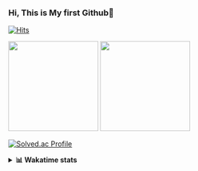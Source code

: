 ### Hi, This is My first Github👋
[![Hits](https://hits.seeyoufarm.com/api/count/incr/badge.svg?url=https%3A%2F%2Fgithub.com%2FJonghyun-Park1027&count_bg=%2379C83D&title_bg=%23555555&icon=&icon_color=%23E7E7E7&title=hits&edge_flat=false)](https://hits.seeyoufarm.com)
<br>


<p>
  <img height="180em" src="https://github-readme-stats-eight-rho-29.vercel.app/api?username=Jonghyun-Park1027&show_icons=true&include_all_commits=true&bg_color=30,e96443,904e95&title_color=fff&text_color=fff">
  <img height="180em" src="https://github-readme-stats-eight-rho-29.vercel.app/api/top-langs/?username=Jonghyun-Park1027&layout=compact&bg_color=30,e96443,904e95&title_color=fff&text_color=fff">


[![Solved.ac Profile](http://mazassumnida.wtf/api/v2/generate_badge?boj=ppjjhh1027)](https://solved.ac/ppjjhh1027/)

</p>
<details>
<summary><b>📊 Wakatime stats</b><br></summary>
<div>
<hr/>



<!--START_SECTION:waka-->
![Code Time](http://img.shields.io/badge/Code%20Time-1%2C018%20hrs%2037%20mins-blue)

![Profile Views](http://img.shields.io/badge/Profile%20Views-0-blue)

**🐱 My GitHub Data** 

> 📦 115.3 kB Used in GitHub's Storage 
 > 
> 🏆 57 Contributions in the Year 2025
 > 
> 🚫 Not Opted to Hire
 > 
> 📜 10 Public Repositories 
 > 
> 🔑 6 Private Repositories 
 > 
**I'm an Early 🐤** 

```text
🌞 Morning                54 commits          █████░░░░░░░░░░░░░░░░░░░░   18.37 % 
🌆 Daytime                149 commits         █████████████░░░░░░░░░░░░   50.68 % 
🌃 Evening                78 commits          ███████░░░░░░░░░░░░░░░░░░   26.53 % 
🌙 Night                  13 commits          █░░░░░░░░░░░░░░░░░░░░░░░░   04.42 % 
```
📅 **I'm Most Productive on Friday** 

```text
Monday                   47 commits          ████░░░░░░░░░░░░░░░░░░░░░   15.99 % 
Tuesday                  42 commits          ████░░░░░░░░░░░░░░░░░░░░░   14.29 % 
Wednesday                23 commits          ██░░░░░░░░░░░░░░░░░░░░░░░   07.82 % 
Thursday                 31 commits          ███░░░░░░░░░░░░░░░░░░░░░░   10.54 % 
Friday                   67 commits          ██████░░░░░░░░░░░░░░░░░░░   22.79 % 
Saturday                 35 commits          ███░░░░░░░░░░░░░░░░░░░░░░   11.90 % 
Sunday                   49 commits          ████░░░░░░░░░░░░░░░░░░░░░   16.67 % 
```


📊 **This Week I Spent My Time On** 

```text
🕑︎ Time Zone: Asia/Seoul

💬 Programming Languages: 
Python                   5 hrs 32 mins       █████████░░░░░░░░░░░░░░░░   37.70 % 
JSON                     3 hrs 10 mins       █████░░░░░░░░░░░░░░░░░░░░   21.61 % 
Dart                     1 hr 45 mins        ███░░░░░░░░░░░░░░░░░░░░░░   11.98 % 
Git Config               1 hr 8 mins         ██░░░░░░░░░░░░░░░░░░░░░░░   07.75 % 
Other                    50 mins             █░░░░░░░░░░░░░░░░░░░░░░░░   05.68 % 

🔥 Editors: 
Cursor                   14 hrs 41 mins      █████████████████████████   100.00 % 

🐱‍💻 Projects: 
personal_project_fortune_5 hrs 17 mins       █████████░░░░░░░░░░░░░░░░   35.98 % 
manseryuk                2 hrs 50 mins       █████░░░░░░░░░░░░░░░░░░░░   19.38 % 
mansaeryuk               2 hrs 3 mins        ████░░░░░░░░░░░░░░░░░░░░░   14.01 % 
manseryuk_v1             59 mins             ██░░░░░░░░░░░░░░░░░░░░░░░   06.73 % 
example                  55 mins             ██░░░░░░░░░░░░░░░░░░░░░░░   06.33 % 

💻 Operating System: 
Windows                  14 hrs 41 mins      █████████████████████████   100.00 % 
```

**I Mostly Code in Jupyter Notebook** 

```text
Jupyter Notebook         7 repos             ███████████████░░░░░░░░░░   58.33 % 
C++                      3 repos             ██████░░░░░░░░░░░░░░░░░░░   25.00 % 
Dart                     1 repo              ██░░░░░░░░░░░░░░░░░░░░░░░   08.33 % 
Python                   1 repo              ██░░░░░░░░░░░░░░░░░░░░░░░   08.33 % 
```




 Last Updated on 02/08/2025 18:49:43 UTC
<!--END_SECTION:waka-->
</details>



